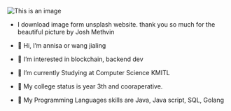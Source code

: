 <!-- ![exam-homer](https://media.giphy.com/media/IPbS5R4fSUl5S/giphy.gif) <br/> -->
![This is an image](https://images.unsplash.com/photo-1561460651-6373ffda5a37?ixlib=rb-4.0.3&ixid=MnwxMjA3fDB8MHxwaG90by1wYWdlfHx8fGVufDB8fHx8&auto=format&fit=crop&w=2121&q=80)
- I download image form unsplash website. thank you so much for the beautiful picture by Josh Methvin

- 👋 Hi, I’m annisa or wang jialing 
- 👀 I’m interested in blockchain, backend dev
- 🌱 I’m currently Studying at Computer Science KMITL
- 👀 My college status is year 3th and cooraperative.
- 🌱 My Programming Languages skills are Java, Java script, SQL, Golang

<!---
wanglingx/wanglingx is a ✨ special ✨ repository because its `README.md` (this file) appears on your GitHub profile.
You can click the Preview link to take a look at your changes.
--->
